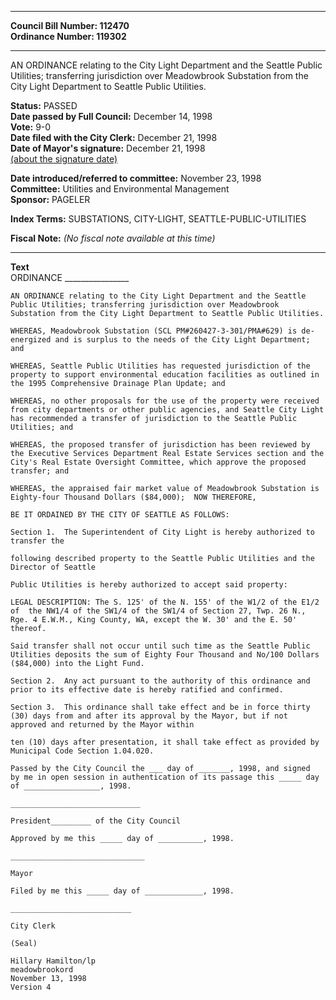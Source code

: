 * * * * *  
  
**Council Bill Number: [](#h0)[](#h2)112470**   
**Ordinance Number: 119302**  
  
* * * * *  
  
AN ORDINANCE relating to the City Light Department and the Seattle Public Utilities; transferring jurisdiction over Meadowbrook Substation from the City Light Department to Seattle Public Utilities.  
  
**Status:** PASSED   
**Date passed by Full Council:** December 14, 1998   
**Vote:** 9-0   
**Date filed with the City Clerk:** December 21, 1998   
**Date of Mayor's signature:** December 21, 1998   
[(about the signature date)](/~public/approvaldate.htm)   
  
  
**Date introduced/referred to committee:** November 23, 1998   
**Committee:** Utilities and Environmental Management   
**Sponsor:** PAGELER   
  
**Index Terms:** SUBSTATIONS, CITY-LIGHT, SEATTLE-PUBLIC-UTILITIES  
  
**Fiscal Note:** *(No fiscal note available at this time)*  
  
* * * * *  
  
**Text**  
    ORDINANCE ________________  
  
    AN ORDINANCE relating to the City Light Department and the Seattle  
    Public Utilities; transferring jurisdiction over Meadowbrook  
    Substation from the City Light Department to Seattle Public Utilities.  
  
    WHEREAS, Meadowbrook Substation (SCL PM#260427-3-301/PMA#629) is de-  
    energized and is surplus to the needs of the City Light Department;  
    and  
  
    WHEREAS, Seattle Public Utilities has requested jurisdiction of the  
    property to support environmental education facilities as outlined in  
    the 1995 Comprehensive Drainage Plan Update; and  
  
    WHEREAS, no other proposals for the use of the property were received  
    from city departments or other public agencies, and Seattle City Light  
    has recommended a transfer of jurisdiction to the Seattle Public  
    Utilities; and  
  
    WHEREAS, the proposed transfer of jurisdiction has been reviewed by  
    the Executive Services Department Real Estate Services section and the  
    City's Real Estate Oversight Committee, which approve the proposed  
    transfer; and  
  
    WHEREAS, the appraised fair market value of Meadowbrook Substation is  
    Eighty-four Thousand Dollars ($84,000);  NOW THEREFORE,  
  
    BE IT ORDAINED BY THE CITY OF SEATTLE AS FOLLOWS:  
  
    Section 1.  The Superintendent of City Light is hereby authorized to  
    transfer the  
  
    following described property to the Seattle Public Utilities and the  
    Director of Seattle  
  
    Public Utilities is hereby authorized to accept said property:  
  
    LEGAL DESCRIPTION: The S. 125' of the N. 155' of the W1/2 of the E1/2  
    of  the NW1/4 of the SW1/4 of the SW1/4 of Section 27, Twp. 26 N.,  
    Rge. 4 E.W.M., King County, WA, except the W. 30' and the E. 50'  
    thereof.  
  
    Said transfer shall not occur until such time as the Seattle Public  
    Utilities deposits the sum of Eighty Four Thousand and No/100 Dollars  
    ($84,000) into the Light Fund.  
  
    Section 2.  Any act pursuant to the authority of this ordinance and  
    prior to its effective date is hereby ratified and confirmed.  
  
    Section 3.  This ordinance shall take effect and be in force thirty  
    (30) days from and after its approval by the Mayor, but if not  
    approved and returned by the Mayor within  
  
    ten (10) days after presentation, it shall take effect as provided by  
    Municipal Code Section 1.04.020.  
  
    Passed by the City Council the ___ day of _______, 1998, and signed  
    by me in open session in authentication of its passage this _____ day  
    of _________________, 1998.  
  
    _____________________________  
  
    President_________ of the City Council  
  
    Approved by me this _____ day of __________, 1998.  
  
    ______________________________  
  
    Mayor  
  
    Filed by me this _____ day of _____________, 1998.  
  
    ___________________________  
  
    City Clerk  
  
    (Seal)  
  
    Hillary Hamilton/lp  
    meadowbrookord  
    November 13, 1998  
    Version 4  
